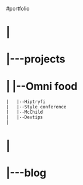 #portfolio
#	|
#	|---projects
#	|	|--Omni food
	|	|--Hiptryfi
	|	|--Style conference
	|	|--McChild
	|	|--Devtips
	|	
#	|
#	|---blog